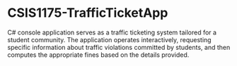 # CSIS1175-TrafficTicketApp
C# console application serves as a traffic ticketing system tailored for a student community.  The application operates interactively, requesting specific information about traffic violations committed by students, and then computes the appropriate fines based on the details provided.
